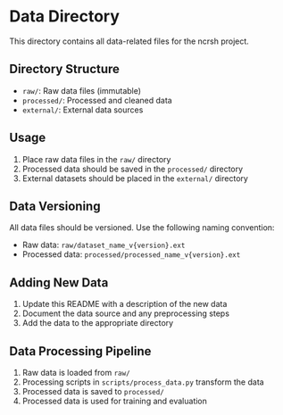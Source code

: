 # Data Directory

This directory contains all data-related files for the ncrsh project.

## Directory Structure

- `raw/`: Raw data files (immutable)
- `processed/`: Processed and cleaned data
- `external/`: External data sources

## Usage

1. Place raw data files in the `raw/` directory
2. Processed data should be saved in the `processed/` directory
3. External datasets should be placed in the `external/` directory

## Data Versioning

All data files should be versioned. Use the following naming convention:
- Raw data: `raw/dataset_name_v{version}.ext`
- Processed data: `processed/processed_name_v{version}.ext`

## Adding New Data

1. Update this README with a description of the new data
2. Document the data source and any preprocessing steps
3. Add the data to the appropriate directory

## Data Processing Pipeline

1. Raw data is loaded from `raw/`
2. Processing scripts in `scripts/process_data.py` transform the data
3. Processed data is saved to `processed/`
4. Processed data is used for training and evaluation
